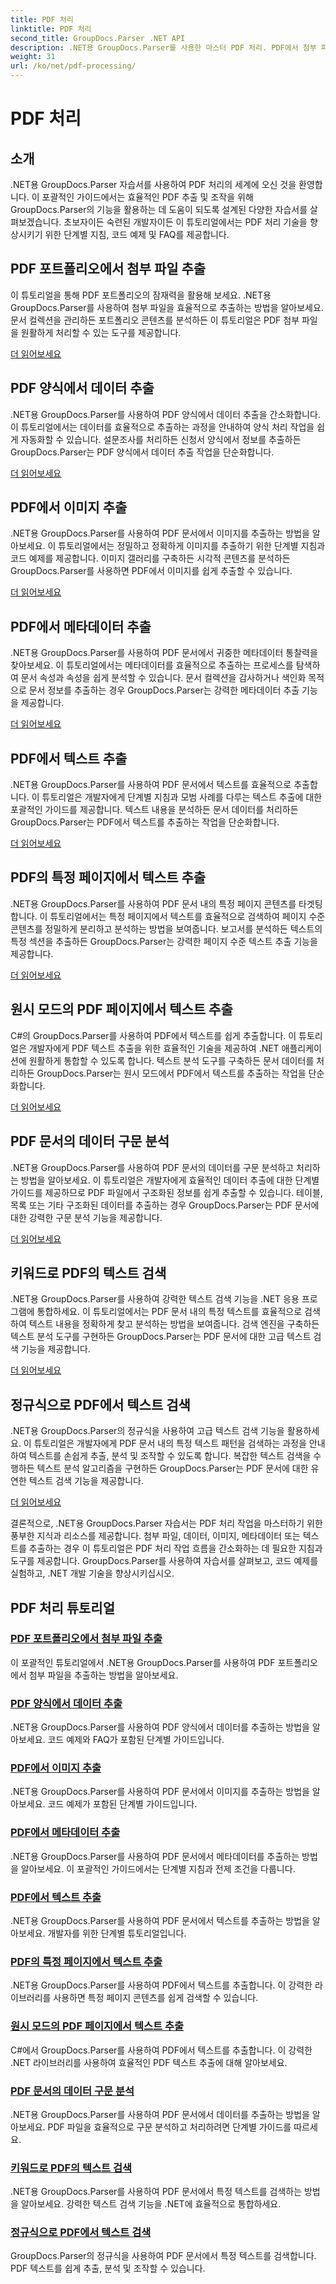 ```yaml
---
title: PDF 처리
linktitle: PDF 처리
second_title: GroupDocs.Parser .NET API
description: .NET용 GroupDocs.Parser를 사용한 마스터 PDF 처리. PDF에서 첨부 파일, 데이터, 이미지, 메타데이터 및 텍스트를 효율적으로 추출하는 방법을 알아보세요.
weight: 31
url: /ko/net/pdf-processing/
---
```


# PDF 처리

## 소개

.NET용 GroupDocs.Parser 자습서를 사용하여 PDF 처리의 세계에 오신 것을 환영합니다. 이 포괄적인 가이드에서는 효율적인 PDF 추출 및 조작을 위해 GroupDocs.Parser의 기능을 활용하는 데 도움이 되도록 설계된 다양한 자습서를 살펴보겠습니다. 초보자이든 숙련된 개발자이든 이 튜토리얼에서는 PDF 처리 기술을 향상시키기 위한 단계별 지침, 코드 예제 및 FAQ를 제공합니다.

## PDF 포트폴리오에서 첨부 파일 추출
이 튜토리얼을 통해 PDF 포트폴리오의 잠재력을 활용해 보세요. .NET용 GroupDocs.Parser를 사용하여 첨부 파일을 효율적으로 추출하는 방법을 알아보세요. 문서 컬렉션을 관리하든 포트폴리오 콘텐츠를 분석하든 이 튜토리얼은 PDF 첨부 파일을 원활하게 처리할 수 있는 도구를 제공합니다.

[더 읽어보세요](./extract-attachments-from-pdf-portfolios/)

## PDF 양식에서 데이터 추출
.NET용 GroupDocs.Parser를 사용하여 PDF 양식에서 데이터 추출을 간소화합니다. 이 튜토리얼에서는 데이터를 효율적으로 추출하는 과정을 안내하여 양식 처리 작업을 쉽게 자동화할 수 있습니다. 설문조사를 처리하든 신청서 양식에서 정보를 추출하든 GroupDocs.Parser는 PDF 양식에서 데이터 추출 작업을 단순화합니다.

[더 읽어보세요](./extract-data-from-pdf-forms/)

## PDF에서 이미지 추출
.NET용 GroupDocs.Parser를 사용하여 PDF 문서에서 이미지를 추출하는 방법을 알아보세요. 이 튜토리얼에서는 정밀하고 정확하게 이미지를 추출하기 위한 단계별 지침과 코드 예제를 제공합니다. 이미지 갤러리를 구축하든 시각적 콘텐츠를 분석하든 GroupDocs.Parser를 사용하면 PDF에서 이미지를 쉽게 추출할 수 있습니다.

[더 읽어보세요](./extract-images-from-pdf/)

## PDF에서 메타데이터 추출
.NET용 GroupDocs.Parser를 사용하여 PDF 문서에서 귀중한 메타데이터 통찰력을 찾아보세요. 이 튜토리얼에서는 메타데이터를 효율적으로 추출하는 프로세스를 탐색하여 문서 속성과 속성을 쉽게 분석할 수 있습니다. 문서 컬렉션을 감사하거나 색인화 목적으로 문서 정보를 추출하는 경우 GroupDocs.Parser는 강력한 메타데이터 추출 기능을 제공합니다.

[더 읽어보세요](./extract-metadata-from-pdf/)

## PDF에서 텍스트 추출
.NET용 GroupDocs.Parser를 사용하여 PDF 문서에서 텍스트를 효율적으로 추출합니다. 이 튜토리얼은 개발자에게 단계별 지침과 모범 사례를 다루는 텍스트 추출에 대한 포괄적인 가이드를 제공합니다. 텍스트 내용을 분석하든 문서 데이터를 처리하든 GroupDocs.Parser는 PDF에서 텍스트를 추출하는 작업을 단순화합니다.

[더 읽어보세요](./extract-text-from-pdf/)

## PDF의 특정 페이지에서 텍스트 추출
.NET용 GroupDocs.Parser를 사용하여 PDF 문서 내의 특정 페이지 콘텐츠를 타겟팅합니다. 이 튜토리얼에서는 특정 페이지에서 텍스트를 효율적으로 검색하여 페이지 수준 콘텐츠를 정밀하게 분리하고 분석하는 방법을 보여줍니다. 보고서를 분석하든 텍스트의 특정 섹션을 추출하든 GroupDocs.Parser는 강력한 페이지 수준 텍스트 추출 기능을 제공합니다.

[더 읽어보세요](./extract-text-from-specific-page-in-pdf/)

## 원시 모드의 PDF 페이지에서 텍스트 추출
C#의 GroupDocs.Parser를 사용하여 PDF에서 텍스트를 쉽게 추출합니다. 이 튜토리얼은 개발자에게 PDF 텍스트 추출을 위한 효율적인 기술을 제공하여 .NET 애플리케이션에 원활하게 통합할 수 있도록 합니다. 텍스트 분석 도구를 구축하든 문서 데이터를 처리하든 GroupDocs.Parser는 원시 모드에서 PDF에서 텍스트를 추출하는 작업을 단순화합니다.

[더 읽어보세요](./extract-text-from-page-in-pdf-in-raw-mode/)

## PDF 문서의 데이터 구문 분석
.NET용 GroupDocs.Parser를 사용하여 PDF 문서의 데이터를 구문 분석하고 처리하는 방법을 알아보세요. 이 튜토리얼은 개발자에게 효율적인 데이터 추출에 대한 단계별 가이드를 제공하므로 PDF 파일에서 구조화된 정보를 쉽게 추출할 수 있습니다. 테이블, 목록 또는 기타 구조화된 데이터를 추출하는 경우 GroupDocs.Parser는 PDF 문서에 대한 강력한 구문 분석 기능을 제공합니다.

[더 읽어보세요](./parse-data-from-pdf-documents/)

## 키워드로 PDF의 텍스트 검색
.NET용 GroupDocs.Parser를 사용하여 강력한 텍스트 검색 기능을 .NET 응용 프로그램에 통합하세요. 이 튜토리얼에서는 PDF 문서 내의 특정 텍스트를 효율적으로 검색하여 텍스트 내용을 정확하게 찾고 분석하는 방법을 보여줍니다. 검색 엔진을 구축하든 텍스트 분석 도구를 구현하든 GroupDocs.Parser는 PDF 문서에 대한 고급 텍스트 검색 기능을 제공합니다.

[더 읽어보세요](./search-text-in-pdf-by-keyword/)

## 정규식으로 PDF에서 텍스트 검색
.NET용 GroupDocs.Parser의 정규식을 사용하여 고급 텍스트 검색 기능을 활용하세요. 이 튜토리얼은 개발자에게 PDF 문서 내의 특정 텍스트 패턴을 검색하는 과정을 안내하여 텍스트를 손쉽게 추출, 분석 및 조작할 수 있도록 합니다. 복잡한 텍스트 검색을 수행하든 텍스트 분석 알고리즘을 구현하든 GroupDocs.Parser는 PDF 문서에 대한 유연한 텍스트 검색 기능을 제공합니다.

[더 읽어보세요](./search-text-in-pdf-by-regular-expression/)

결론적으로, .NET용 GroupDocs.Parser 자습서는 PDF 처리 작업을 마스터하기 위한 풍부한 지식과 리소스를 제공합니다. 첨부 파일, 데이터, 이미지, 메타데이터 또는 텍스트를 추출하는 경우 이 튜토리얼은 PDF 처리 작업 흐름을 간소화하는 데 필요한 지침과 도구를 제공합니다. GroupDocs.Parser를 사용하여 자습서를 살펴보고, 코드 예제를 실험하고, .NET 개발 기술을 향상시키십시오.
## PDF 처리 튜토리얼
### [PDF 포트폴리오에서 첨부 파일 추출](./extract-attachments-from-pdf-portfolios/)
이 포괄적인 튜토리얼에서 .NET용 GroupDocs.Parser를 사용하여 PDF 포트폴리오에서 첨부 파일을 추출하는 방법을 알아보세요.
### [PDF 양식에서 데이터 추출](./extract-data-from-pdf-forms/)
.NET용 GroupDocs.Parser를 사용하여 PDF 양식에서 데이터를 추출하는 방법을 알아보세요. 코드 예제와 FAQ가 포함된 단계별 가이드입니다.
### [PDF에서 이미지 추출](./extract-images-from-pdf/)
.NET용 GroupDocs.Parser를 사용하여 PDF 문서에서 이미지를 추출하는 방법을 알아보세요. 코드 예제가 포함된 단계별 가이드입니다.
### [PDF에서 메타데이터 추출](./extract-metadata-from-pdf/)
.NET용 GroupDocs.Parser를 사용하여 PDF 문서에서 메타데이터를 추출하는 방법을 알아보세요. 이 포괄적인 가이드에서는 단계별 지침과 전제 조건을 다룹니다.
### [PDF에서 텍스트 추출](./extract-text-from-pdf/)
.NET용 GroupDocs.Parser를 사용하여 PDF 문서에서 텍스트를 추출하는 방법을 알아보세요. 개발자를 위한 단계별 튜토리얼입니다.
### [PDF의 특정 페이지에서 텍스트 추출](./extract-text-from-specific-page-in-pdf/)
.NET용 GroupDocs.Parser를 사용하여 PDF에서 텍스트를 추출합니다. 이 강력한 라이브러리를 사용하면 특정 페이지 콘텐츠를 쉽게 검색할 수 있습니다.
### [원시 모드의 PDF 페이지에서 텍스트 추출](./extract-text-from-page-in-pdf-in-raw-mode/)
C#에서 GroupDocs.Parser를 사용하여 PDF에서 텍스트를 추출합니다. 이 강력한 .NET 라이브러리를 사용하여 효율적인 PDF 텍스트 추출에 대해 알아보세요.
### [PDF 문서의 데이터 구문 분석](./parse-data-from-pdf-documents/)
.NET용 GroupDocs.Parser를 사용하여 PDF 문서에서 데이터를 추출하는 방법을 알아보세요. PDF 파일을 효율적으로 구문 분석하고 처리하려면 단계별 가이드를 따르세요.
### [키워드로 PDF의 텍스트 검색](./search-text-in-pdf-by-keyword/)
.NET용 GroupDocs.Parser를 사용하여 PDF 문서에서 특정 텍스트를 검색하는 방법을 알아보세요. 강력한 텍스트 검색 기능을 .NET에 효율적으로 통합하세요.
### [정규식으로 PDF에서 텍스트 검색](./search-text-in-pdf-by-regular-expression/)
GroupDocs.Parser의 정규식을 사용하여 PDF 문서에서 특정 텍스트를 검색합니다. PDF 텍스트를 쉽게 추출, 분석 및 조작할 수 있습니다.